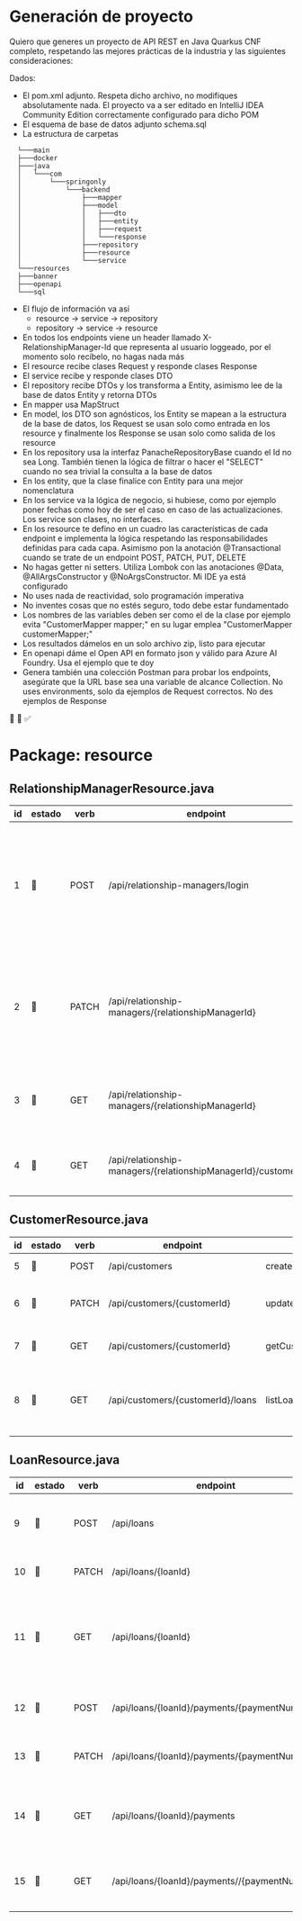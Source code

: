 # Generación de proyecto
Quiero que generes un proyecto de API REST en Java Quarkus CNF completo, respetando las mejores prácticas de la industria y las siguientes consideraciones:

Dados:
- El pom.xml adjunto. Respeta dicho archivo, no modifiques absolutamente nada. El proyecto va a ser editado en IntelliJ IDEA Community Edition correctamente configurado para dicho POM
- El esquema de base de datos adjunto schema.sql
- La estructura de carpetas
```code
  └───main
  ├───docker
  ├───java
  │   └───com
  │       └───springonly
  │           └───backend
  │               ├───mapper
  │               ├───model
  │               │   ├───dto
  │               │   ├───entity
  │               │   ├───request
  │               │   └───response
  │               ├───repository
  │               ├───resource
  │               └───service
  └───resources
  ├───banner
  ├───openapi
  └───sql
```
- El flujo de información va así
  - resource -> service -> repository
  - repository -> service -> resource
- En todos los endpoints viene un header llamado X-RelationshipManager-Id que representa al usuario loggeado, por el momento solo recíbelo, no hagas nada más
- El resource recibe clases Request y responde clases Response
- El service recibe y responde clases DTO
- El repository recibe DTOs y los transforma a Entity, asimismo lee de la base de datos Entity y retorna DTOs
- En mapper usa MapStruct
- En model, los DTO son agnósticos, los Entity se mapean a la estructura de la base de datos, los Request se usan solo como entrada en los resource y finalmente los Response se usan solo como salida de los resource
- En los repository usa la interfaz PanacheRepositoryBase cuando el Id no sea Long. También tienen la lógica de filtrar o hacer el "SELECT" cuando no sea trivial la consulta a la base de datos 
- En los entity, que la clase finalice con Entity para una mejor nomenclatura
- En los service va la lógica de negocio, si hubiese, como por ejemplo poner fechas como hoy de ser el caso en caso de las actualizaciones. Los service son clases, no interfaces.
- En los resource te defino en un cuadro las características de cada endpoint e implementa la lógica respetando las responsabilidades definidas para cada capa. Asimismo pon la anotación @Transactional cuando se trate de un endpoint POST, PATCH, PUT, DELETE
- No hagas getter ni setters. Utiliza Lombok con las anotaciones @Data, @AllArgsConstructor y @NoArgsConstructor. Mi IDE ya está configurado
- No uses nada de reactividad, solo programación imperativa
- No inventes cosas que no estés seguro, todo debe estar fundamentado
- Los nombres de las variables deben ser como el de la clase por ejemplo evita "CustomerMapper mapper;" en su lugar emplea "CustomerMapper customerMapper;"
- Los resultados dámelos en un solo archivo zip, listo para ejecutar 
- En openapi dáme el Open API en formato json y válido para Azure AI Foundry. Usa el ejemplo que te doy
- Genera también una colección Postman para probar los endpoints, asegúrate que la URL base sea una variable de alcance Collection. No uses environments, solo da ejemplos de Request correctos. No des ejemplos de Response

🚧
🔄
✅
# Package: resource

## RelationshipManagerResource.java
| id |estado|verb|endpoint| operation                              | description |
|----|-|-|-|----------------------------------------|-|
| 1 |🚧|POST|/api/relationship-managers/login| loginRelationshipManager               |Validar las credenciales de un Ejecutivo de Cuenta y retornar su nombre y threadId de conversación con el Agente AI|
| 2 |🚧|PATCH|/api/relationship-managers/{relationshipManagerId}| updateRelationshipManagerThreadId              |Actualizar los datos de un Ejecutivo de Cuenta, es particular el threadId de la conversación con el Agente AI|
| 3 |🚧|GET|/api/relationship-managers/{relationshipManagerId}| getRelationshipManagerById             |Obtener los datos de un Ejecutivo de Cuenta, excepto el password|
| 4 |🚧|GET|/api/relationship-managers/{relationshipManagerId}/customers| listCustomersByRelationshipManagerById |Obtener la relación de clientes de un Ejecutivo de Cuenta|

## CustomerResource.java
| id |estado|verb|endpoint|operation|description |
|----|-|-|-|-|-|
| 5 |🚧|POST|/api/customers|createCustomer|Crear un cliente|
| 6 |🚧|PATCH|/api/customers/{customerId}|updateCustomer|Actualizar los datos de un cliente|
| 7 |🚧|GET|/api/customers/{customerId}|getCustomerById|Obtener los detalles de un cliente|
| 8 |🚧|GET|/api/customers/{customerId}/loans|listLoansByCustomerId|Obtener la relación de préstamos o créditos de un cliente|

## LoanResource.java 
| id  |estado|verb|endpoint|operation|description |
|-----|-|-|-|-|-|
| 9  |🚧|POST|/api/loans|createLoan|Crear un crédito o préstamo, sin las cuotas|
| 10 |🚧|PATCH|/api/loans/{loanId}|updateLoan|Actualizar un crédito o préstamo|
| 11 |🚧|GET|/api/loans/{loanId}|getLoanById|Obtener el detalle de un préstamo o crédito en particular, sin las cuotas|
| 12 |🚧|POST|/api/loans/{loanId}/payments/{paymentNumber}|createPayment|Crear una cuota en un crédito dado|
| 13 |🚧|PATCH|/api/loans/{loanId}/payments/{paymentNumber}|updatePayment|Actualizar los datos de una cuota|
| 14 |🚧|GET|/api/loans/{loanId}/payments|listPaymentsByLoanId|Obtener la relación de cuotas de un crédito en particular|
| 15 |🚧|GET|/api/loans/{loanId}/payments//{paymentNumber}|getPaymentById|Obtener el detalle de una cuota en particular|
